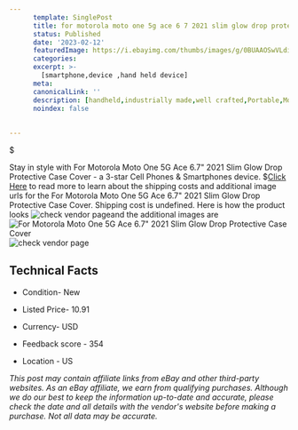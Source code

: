 ```yaml
---
      template: SinglePost
      title: for motorola moto one 5g ace 6 7 2021 slim glow drop protective case cover
      status: Published
      date: '2023-02-12'
      featuredImage: https://i.ebayimg.com/thumbs/images/g/0BUAAOSwVLdidhTt/s-l225.jpg
      categories: 
      excerpt: >-
        [smartphone,device ,hand held device]
      meta:
      canonicalLink: ''
      description: [handheld,industrially made,well crafted,Portable,Mobile,Compact,Convenient,Lightweight,Maneuverable,Man-portable,Miniature,Carriable,Hand-held,Light,Holdable,Transportable,Mobile device,Pocket-sized,On-the-go,Wireless,Cordless,Compact size,Convenient size, smartphone,device ,hand held device]
      noindex: false
      
        
---
```

$

Stay in style with For Motorola Moto One 5G Ace 6.7" 2021 Slim Glow Drop Protective Case Cover - a 3-star Cell Phones & Smartphones device.
$[Click Here](https://www.ebay.com/itm/384875854151?hash=item599c637947%3Ag%3A0BUAAOSwVLdidhTt&mkevt=1&mkcid=1&mkrid=711-53200-19255-0&campid=%253CePNCampaignId%253E&customid=%253CreferenceId%253E&toolid=10049) to read more to learn about the shipping costs and additional image urls for the For Motorola Moto One 5G Ace 6.7" 2021 Slim Glow Drop Protective Case Cover. Shipping cost is undefined. Here is how the product looks ![check vendor page](https://i.ebayimg.com/thumbs/images/g/0BUAAOSwVLdidhTt/s-l225.jpg)and the additional images are![For Motorola Moto One 5G Ace 6.7" 2021 Slim Glow Drop Protective Case Cover](https://i.ebayimg.com/images/g/0BUAAOSwVLdidhTt/s-l1600.jpg)![check vendor page](https://origin-galleryplus.ebayimg.com/ws/web/384875854151_2_0_1/225x225.jpg,https://origin-galleryplus.ebayimg.com/ws/web/384875854151_3_0_1/225x225.jpg,https://origin-galleryplus.ebayimg.com/ws/web/384875854151_4_0_1/225x225.jpg,https://origin-galleryplus.ebayimg.com/ws/web/384875854151_5_0_1/225x225.jpg,https://origin-galleryplus.ebayimg.com/ws/web/384875854151_6_0_1/225x225.jpg,https://origin-galleryplus.ebayimg.com/ws/web/384875854151_7_0_1/225x225.jpg)



 ## Technical Facts 



     
      

 - Condition- New 


      

 - Listed Price- 10.91 


      

 - Currency- USD 


      

 - Feedback score - 354 


      

 - Location - US 


      
      

 *_This post may contain affiliate links from eBay and other third-party websites. As an eBay affiliate, we earn from qualifying purchases. Although we do our best to keep the information up-to-date and accurate, please check the date and all details with the vendor's website before making a purchase. Not all data may be accurate._*






